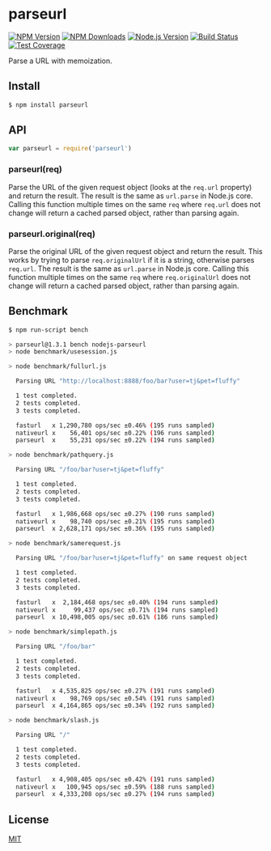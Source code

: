 # parseurl

[![NPM Version][npm-image]][npm-url]
[![NPM Downloads][downloads-image]][downloads-url]
[![Node.js Version][node-version-image]][node-version-url]
[![Build Status][travis-image]][travis-url]
[![Test Coverage][coveralls-image]][coveralls-url]

Parse a URL with memoization.

## Install

```bash
$ npm install parseurl
```

## API

```js
var parseurl = require('parseurl')
```

### parseurl(req)

Parse the URL of the given request object (looks at the `req.url` property)
and return the result. The result is the same as `url.parse` in Node.js core.
Calling this function multiple times on the same `req` where `req.url` does
not change will return a cached parsed object, rather than parsing again.

### parseurl.original(req)

Parse the original URL of the given request object and return the result.
This works by trying to parse `req.originalUrl` if it is a string, otherwise
parses `req.url`. The result is the same as `url.parse` in Node.js core.
Calling this function multiple times on the same `req` where `req.originalUrl`
does not change will return a cached parsed object, rather than parsing again.

## Benchmark

```bash
$ npm run-script bench

> parseurl@1.3.1 bench nodejs-parseurl
> node benchmark/usesession.js

> node benchmark/fullurl.js

  Parsing URL "http://localhost:8888/foo/bar?user=tj&pet=fluffy"

  1 test completed.
  2 tests completed.
  3 tests completed.

  fasturl   x 1,290,780 ops/sec ±0.46% (195 runs sampled)
  nativeurl x    56,401 ops/sec ±0.22% (196 runs sampled)
  parseurl  x    55,231 ops/sec ±0.22% (194 runs sampled)

> node benchmark/pathquery.js

  Parsing URL "/foo/bar?user=tj&pet=fluffy"

  1 test completed.
  2 tests completed.
  3 tests completed.

  fasturl   x 1,986,668 ops/sec ±0.27% (190 runs sampled)
  nativeurl x    98,740 ops/sec ±0.21% (195 runs sampled)
  parseurl  x 2,628,171 ops/sec ±0.36% (195 runs sampled)

> node benchmark/samerequest.js

  Parsing URL "/foo/bar?user=tj&pet=fluffy" on same request object

  1 test completed.
  2 tests completed.
  3 tests completed.

  fasturl   x  2,184,468 ops/sec ±0.40% (194 runs sampled)
  nativeurl x     99,437 ops/sec ±0.71% (194 runs sampled)
  parseurl  x 10,498,005 ops/sec ±0.61% (186 runs sampled)

> node benchmark/simplepath.js

  Parsing URL "/foo/bar"

  1 test completed.
  2 tests completed.
  3 tests completed.

  fasturl   x 4,535,825 ops/sec ±0.27% (191 runs sampled)
  nativeurl x    98,769 ops/sec ±0.54% (191 runs sampled)
  parseurl  x 4,164,865 ops/sec ±0.34% (192 runs sampled)

> node benchmark/slash.js

  Parsing URL "/"

  1 test completed.
  2 tests completed.
  3 tests completed.

  fasturl   x 4,908,405 ops/sec ±0.42% (191 runs sampled)
  nativeurl x   100,945 ops/sec ±0.59% (188 runs sampled)
  parseurl  x 4,333,208 ops/sec ±0.27% (194 runs sampled)
```

## License

  [MIT](LICENSE)

[npm-image]: https://img.shields.io/npm/v/parseurl.svg
[npm-url]: https://npmjs.org/package/parseurl
[node-version-image]: https://img.shields.io/node/v/parseurl.svg
[node-version-url]: http://nodejs.org/download/
[travis-image]: https://img.shields.io/travis/pillarjs/parseurl/master.svg
[travis-url]: https://travis-ci.org/pillarjs/parseurl
[coveralls-image]: https://img.shields.io/coveralls/pillarjs/parseurl/master.svg
[coveralls-url]: https://coveralls.io/r/pillarjs/parseurl?branch=master
[downloads-image]: https://img.shields.io/npm/dm/parseurl.svg
[downloads-url]: https://npmjs.org/package/parseurl
